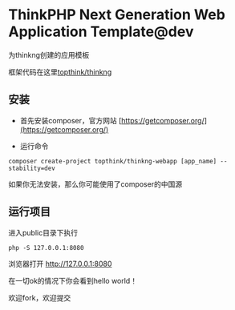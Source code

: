 ﻿ThinkPHP Next Generation Web Application Template@dev
===============

为thinkng创建的应用模板

框架代码在这里[topthink/thinkng](https://github.com/top-think/thinkng)

## 安装

- 首先安装composer，官方网站 [https://getcomposer.org/](https://getcomposer.org/)

- 运行命令 

```
composer create-project topthink/thinkng-webapp [app_name] --stability=dev
```

如果你无法安装，那么你可能使用了composer的中国源

## 运行项目

进入public目录下执行

```
php -S 127.0.0.1:8080
```

浏览器打开 http://127.0.0.1:8080

在一切ok的情况下你会看到hello world！

欢迎fork，欢迎提交